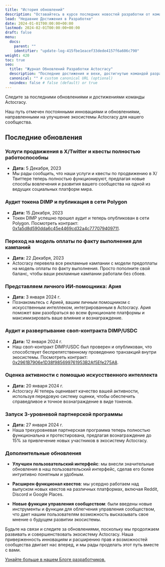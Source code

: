 ```yaml
---
title: "История обновлений"
description: "Оставайтесь в курсе последних новостей разработки от команды Actocracy."
lead: "Недавние Достижения в Разработке"
date: 2024-01-01T00:00:00+00:00
lastmod: 2024-02-01T00:00:00+00:00
draft: false
menu:
  docs:
    parent: ""
    identifier: "update-log-415fbe1eacef33dede4157f6a606c790"
weight: 420
toc: true
seo:
  title: "Журнал Обновлений Разработки Actocracy"
  description: "Последние достижения и вехи, достигнутые командой разработчиков Actocracy."
  canonical: "" # custom canonical URL (optional)
  noindex: false # false (default) or true
---
```


Следите за последними обновлениями и достижениями команды Actocracy.

Наш путь отмечен постоянными инновациями и обновлениями, направленными на улучшение экосистемы Actocracy для нашего сообщества.

## Последние обновления

### Услуги продвижения в Х/Twitter и квесты полностью работоспособны
- **Дата:** 5 Декабря, 2023
- Мы рады сообщить, что наши услуги и квесты по продвижению в Х/Твиттере теперь полностью функционируют, предлагая новые способы вовлечения и развития вашего сообщества на одной из ведущих социальных платформ мира.

### Аудит токена DIMP и публикация в сети Polygon
- **Дата:** 15 Декабря, 2023
- Токен DIMP успешно прошел аудит и теперь опубликован в сети Polygon. Посмотреть контракт: <a href="https://polygonscan.com/token/0x1a5d8d590dda6c45e4469cd32a4c777079409711" target="_blank">0x1a5d8d590dda6c45e4469cd32a4c777079409711</a>.

### Переход на модель оплаты по факту выполнения для кампаний
- **Дата:** 22 Декабря, 2023
- Actocracy перевела все рекламные кампании с модели предоплаты на модель оплаты по факту выполнения. Просто пополните свой баланс, чтобы ваши рекламные кампании работали без сбоев.

### Представляем личного ИИ-помощника: Ария
- **Дата:** 3 января 2024 г.
- Познакомьтесь с Арией, вашим личным помощником с искусственным интеллеком, интегрированным в Actocracy. Ария поможет вам разобраться во всем функционале платформы и максимизировать ваше влияние и вознаграждение.

### Аудит и развертывание своп-контракта DIMP/USDC
- **Дата:** 12 января 2024 г.
- Наш своп-контракт DIMP/USDC был проверен и опубликован, что способствует беспрепятственному проведению транзакций внутри экосистемы. Посмотреть контракт: <a href="https://polygonscan.com/address/0x2961B7906e1D38f985699761953B2Af5Efe275A8" target="_blank">0x2961B7906e1D38f985699761953B2Af5Efe275A8</a>.

### Оценка активности с помощью искусственного интеллекта
- **Дата:** 20 января 2024 г.
- Actocracy AI теперь оценивает качество вашей активности, используя передовую систему оценки, чтобы обеспечить справедливое и точное вознаграждение в виде токенов.

### Запуск 3-уровневой партнерской программы
- **Дата:** 27 января 2024 г.
- Наша трехуровневая партнерская программа теперь полностью функциональна и протестирована, предлагая вознаграждение до 15% за привлечение новых участников в экосистему Actocracy.

### Дополнительные обновления

- **Улучшен пользовательский интерфейс**: мы внесли значительные обновления в наш пользовательский интерфейс, сделав его более интуитивно понятным и удобным.

- **Расширен функционал квестов**: мы усердно работаем над выпуском новых квестов на различных платформах, включая Reddit, Discord и Google Places.

- **Новые функции управления сообществом**: были введены новые инструменты и функции для облегчения управления сообществом, что дает нашим пользователям возможность высказывать свое мнение о будущем развитии экосистемы.

Будьте на связи и следите за обновлениями, поскольку мы продолжаем развивать и совершенствовать экосистему Actocracy. Наша приверженность инновациям и расширению прав и возможностей сообщества двигает нас вперед, и мы рады проделать этот путь вместе с вами.


[Узнайте больше в нашем Блоге разработчиков.](/ru/blog)
